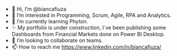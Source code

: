 - 👋 Hi, I’m @biancafiuza
- 👀 I’m interested in Programming, Scrum, Agile, RPA and Analytics.
- 🌱 I’m currently learning Phyton.
- ✨ My portfolio is under construction, I´ve been publishing some Dashboards from Financial Markets done on Power BI Desktop.
- 💞️ I’m looking to collaborate on teams.
- 📫 How to reach me https://www.linkedin.com/in/biancafiuza/

<!---
biancafiuza/biancafiuza is a ✨ special ✨ repository because its `README.md` (this file) appears on your GitHub profile.
You can click the Preview link to take a look at your changes.
--->
